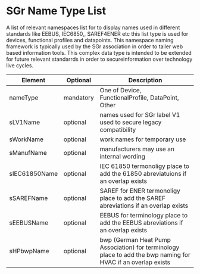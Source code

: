 # SGr Name Type List

A list of relevant namespaces list for to display names used in different standards like EEBUS, IEC6850,, SAREF4ENER etc this list type is used for devices, functional profiles and datapoints. This namespace naming framework is typically used by the SGr association in order to tailer web based information tools. This complex data type is intended to be extended for future relevant standarrds in order to secureinformation over technology live cycles.

| Element | Optional | Description |
|---------|----------|-------------|
| nameType | mandatory | One of Device, FunctionalProfile, DataPoint, Other |
| sLV1Name | optional | names used for SGr label V1 used to secure legacy compatibility |
| sWorkName | optional | work names for temporary use |
| sManufName | optional | manufacturers may use an internal wording |
| sIEC61850Name | optional | IEC 61850 termonoligy place to add the 61850 abreviatuions if an overlap exists |
| sSAREFName | optional | SAREF for ENER termonoligy place to add the SAREF abreviations if an overlap exists |
| sEEBUSName | optional | EEBUS for terminology place to add the EEBUS abreviations if an overlap exists |
| sHPbwpName | optional | bwp (German Heat Pump Association) for terminology place to add the bwp naming for HVAC if an overlap exists |
